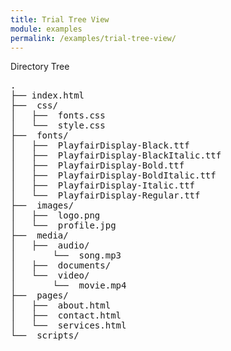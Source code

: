 ```yaml
---
title: Trial Tree View
module: examples
permalink: /examples/trial-tree-view/
---
```


<div id="code-heading">Directory Tree</div>
<pre id="bash">
.
├── index.html
├── <i class="far fa-folder-open"></i> css/
│   ├── <i class="fab fa-css3-alt"></i> fonts.css
│   └── <i class="fab fa-css3-alt"></i> style.css
├── <i class="far fa-folder-open"></i> fonts/
│   ├── <i class="fas fa-font"></i> PlayfairDisplay-Black.ttf
│   ├── <i class="fas fa-font"></i> PlayfairDisplay-BlackItalic.ttf
│   ├── <i class="fas fa-font"></i> PlayfairDisplay-Bold.ttf
│   ├── <i class="fas fa-font"></i> PlayfairDisplay-BoldItalic.ttf
│   ├── <i class="fas fa-font"></i> PlayfairDisplay-Italic.ttf
│   └── <i class="fas fa-font"></i> PlayfairDisplay-Regular.ttf
├── <i class="far fa-folder-open"></i> images/
│   ├── <i class="far fa-image"></i> logo.png
│   └── <i class="far fa-image"></i> profile.jpg
├── <i class="far fa-folder-open"></i> media/
│   ├── <i class="far fa-folder-open"></i> audio/
│       └── <i class="fas fa-music"></i> song.mp3
│   ├── <i class="far fa-folder"></i> documents/
│   └── <i class="far fa-folder-open"></i> video/
│       └── <i class="fas fa-video"></i> movie.mp4
├── <i class="far fa-folder-open"></i> pages/
│   ├── <i class="fab fa-html5"></i> about.html
│   ├── <i class="fab fa-html5"></i> contact.html
│   └── <i class="fab fa-html5"></i> services.html
└── <i class="far fa-folder"></i> scripts/
</pre>
